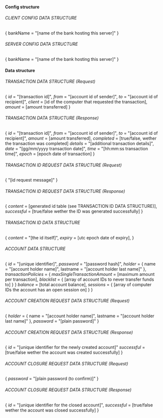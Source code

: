 
#### Config structure

###### CLIENT CONFIG DATA STRUCTURE
{
    bankName = "[name of the bank hosting this server]"
}

###### SERVER CONFIG DATA STRUCTURE
{
    bankName = "[name of the bank hosting this server]"
}


#### Data structure

###### TRANSACTION DATA STRUCTURE (Request)
{
    *id* = "[transaction id]",
    *from* = "[account id of sender]",
    *to* = "[account id of recipient]",
    *client* = [id of the computer that requested the transaction],
    *amount* = [amount transferred]
}

###### TRANSACTION DATA STRUCTURE (Response)
{
    *id* = "[transaction id]",
    *from* = "[account id of sender]",
    *to* = "[account id of recipient]",
    *amount* = [amount transferred],
    *completed* = [true/false, wether the transaction was completed]
    *details* = "[additional transaction details]",
    *date* = "[gg/mm/yyyy transaction date]",
    *time* = "[hh:mm:ss transaction time]",
    *epoch* = [epoch date of transaction]
}

###### TRANSACTION ID REQUEST DATA STRUCTURE (Request)
{
    "[id request message]"
}

###### TRANSACTION ID REQUEST DATA STRUCTURE (Response)
{
    *content* = [generated id table (see TRANSACTION ID DATA STRUCTURE)],
    *successful* = [true/false wether the ID was generated successfully]
}

###### TRANSACTION ID DATA STRUCTURE
{
    *content* = "[the id itself]",
    *expiry* = [utc epoch date of expiry],
}

###### ACCOUNT DATA STRUCTURE
{
    *id* = "[unique identifier]",
    *password* = "[password hash]",
    *holder* = {
        name = "[account holder name]",
        lastname = "[account holder last name]"
    },
    *transactionPolicies* = {
        *maxSingleTransactionAmount* = [maximum amount per transaction],
        *blacklist* = { [array of account IDs to never transfer funds to] }
    }
    *balance* = [total account balance],
    *sessions* = { [array of computer IDs the account has an open session on] }
}

###### ACCOUNT CREATION REQUEST DATA STRUCTURE (Request)
{
    *holder* = {
        name = "[account holder name]",
        lastname = "[account holder last name]"
    },
    *password* = "[plain password]"
}

###### ACCOUNT CREATION REQUEST DATA STRUCTURE (Response)
{
    *id* = "[unique identifier for the newly created account]"
    *successful* = [true/false wether the account was created successfully]
}

###### ACCOUNT CLOSURE REQUEST DATA STRUCTURE (Request)
{
    *password* = "[plain password (to confirm)]"
}

###### ACCOUNT CLOSURE REQUEST DATA STRUCTURE (Response)
{
    *id* = "[unique identifier for the closed account]",
    *successful* = [true/false wether the account was closed successfully]
}
